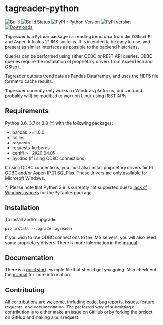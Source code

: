 # tagreader-python <!-- omit in toc -->

![Build](https://github.com/equinor/tagreader-python/workflows/Build/badge.svg) [![Build Status](https://dev.azure.com/EIIDS/tagreader/_apis/build/status/equinor.tagreader-python?branchName=master)](https://dev.azure.com/EIIDS/tagreader/_build/latest?definitionId=5&branchName=master) ![PyPI - Python Version](https://img.shields.io/pypi/pyversions/tagreader) [![PyPI version](https://badge.fury.io/py/tagreader.svg)](https://badge.fury.io/py/tagreader) [![Downloads](https://pepy.tech/badge/tagreader)](https://pepy.tech/project/tagreader)

Tagreader is a Python package for reading trend data from the OSIsoft
PI and Aspen Infoplus.21 IMS systems. It is intended to be easy to use, 
and present as similar interfaces as possible to the backend historians.

Queries can be performed using either ODBC or REST API queries. ODBC
queries require the installation of proprietary drivers from AspenTech
and OSIsoft.

Tagreader outputs trend data as Pandas Dataframes, and uses the HDF5
file format to cache results.

Tagreader currently only works on Windows platforms, but can (and probably
will) be modified to work on Linux using REST APIs.

## Requirements

Python 3.6, 3.7 or 3.8 (*) with the following packages:

  + pandas >= 1.0.0
  + tables
  + requests
  + requests-kerberos
  + certifi >= 2020.04.05
  + pyodbc (if using ODBC connections)

If using ODBC connections, you must also install proprietary drivers for
PI ODBC and/or Aspen IP.21 SQLPlus. These drivers are only available for
Microsoft Windows.

*) Please note that Python 3.9 is currently not supported due to [lack of 
Windows wheels](https://github.com/PyTables/PyTables/issues/823) for the 
PyTables package. 

## Installation

To install and/or upgrade:

``` 
pip install --upgrade tagreader
```

If you wish to use ODBC connections to the IMS servers, you will also need 
some proprietary drivers. There is more information in the 
[manual](docs/manual.md#odbc-drivers).

## Documentation

There is a [quickstart](docs/quickstart.ipynb) example file that should get
you going. Also check out the [manual](docs/manual.md) for more information.

## Contributing

All contributions are welcome, including code, bug reports, issues, feature
requests, and documentation. The preferred way of submitting a contribution
is to either make an issue on GitHub or by forking the project on GitHub and
making a pull request.
